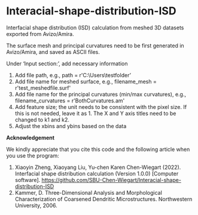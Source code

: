 # Interacial-shape-distribution-ISD

Interfacial shape distribution (ISD) calculation from meshed 3D datasets exported from Avizo/Amira.

The surface mesh and principal curvatures need to be first generated in Avizo/Amira, and saved as ASCII files. 

Under ‘Input section:’, add necessary information
1. Add file path, e.g., path = r'C:\Users\testfolder’ 
2. Add file name for meshed surface, e.g., filename_mesh = r'test_meshedfile.surf'
3. Add file name for the principal curvatures (min/max curvatures), e.g., filename_curvatures = r'BothCurvatures.am'
4. Add feature size; the unit needs to be consistent with the pixel size. If this is not needed, leave it as 1. The X and Y axis titles need to be changed to k1 and k2.
5. Adjust the xbins and ybins based on the data

**Acknowledgement**

We kindly appreciate that you cite this code and the following article when you use the program:
1. Xiaoyin Zheng, Xiaoyang Liu, Yu-chen Karen Chen-Wiegart (2022). Interfacial shape distribution calculation (Version 1.0.0) [Computer software]. https://github.com/SBU-Chen-Wiegart/Interacial-shape-distribution-ISD
2. Kammer, D. Three-Dimensional Analysis and Morphological Characterization of Coarsened Dendritic Microstructures. Northwestern University, 2006.



